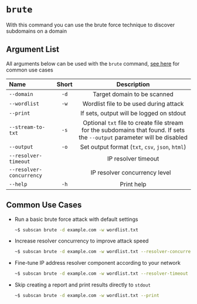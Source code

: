 # `brute`

With this command you can use the brute force technique to discover subdomains on a domain

## Argument List

All arguments below can be used with the `brute` command, [see here](#common-use-cases) for common use cases

| Name                     | Short |                   Description                    |
| :----------------------- | :---: | :----------------------------------------------: |
| `--domain`               | `-d`  |           Target domain to be scanned            |
| `--wordlist`             | `-w`  |      Wordlist file to be used during attack      |
| `--print`                |       |     If sets, output will be logged on stdout     |
| `--stream-to-txt`        | `-s`  | Optional `txt` file to create file stream for the subdomains that found. If sets the `--output` parameter will be disabled |
| `--output`               | `-o`  | Set output format (`txt`, `csv`, `json`, `html`) |
| `--resolver-timeout`     |       |               IP resolver timeout                |
| `--resolver-concurrency` |       |         IP resolver concurrency level            |
| `--help`                 | `-h`  |                    Print help                    |

## Common Use Cases

- Run a basic brute force attack with default settings

  ```bash
  ~$ subscan brute -d example.com -w wordlist.txt
  ```

- Increase resolver concurrency to improve attack speed

  ```bash
  ~$ subscan brute -d example.com -w wordlist.txt --resolver-concurrency 200
  ```

- Fine-tune IP address resolver component according to your network

  ```bash
  ~$ subscan brute -d example.com -w wordlist.txt --resolver-timeout 1 --resolver-concurrency 100
  ```

- Skip creating a report and print results directly to `stdout`

  ```bash
  ~$ subscan brute -d example.com -w wordlist.txt --print
  ```
